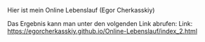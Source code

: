 Hier ist mein Online Lebenslauf (Egor Cherkasskiy)

Das Ergebnis kann man unter den volgenden Link abrufen:
Link: https://egorcherkasskiy.github.io/Online-Lebenslauf/index_2.html
